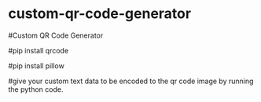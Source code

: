 # custom-qr-code-generator


#Custom QR Code Generator


#pip install qrcode


#pip install pillow


#give your custom text data to be encoded to the qr code image by running the python code.
